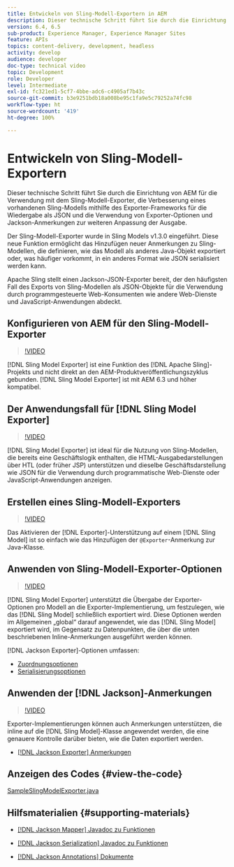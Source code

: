 ```yaml
---
title: Entwickeln von Sling-Modell-Exportern in AEM
description: Dieser technische Schritt führt Sie durch die Einrichtung von AEM für die Verwendung mit dem Sling-Modell-Exporter, die Verbesserung eines vorhandenen Sling-Modells mithilfe des Exporter-Frameworks für die Wiedergabe als JSON und die Verwendung von Exporter-Optionen und Jackson-Anmerkungen zur weiteren Anpassung der Ausgabe.
version: 6.4, 6.5
sub-product: Experience Manager, Experience Manager Sites
feature: APIs
topics: content-delivery, development, headless
activity: develop
audience: developer
doc-type: technical video
topic: Development
role: Developer
level: Intermediate
exl-id: fc321ed1-5cf7-4bbe-adc6-c4905af7b43c
source-git-commit: b3e9251bdb18a008be95c1fa9e5c79252a74fc98
workflow-type: ht
source-wordcount: '419'
ht-degree: 100%

---
```


# Entwickeln von Sling-Modell-Exportern

Dieser technische Schritt führt Sie durch die Einrichtung von AEM für die Verwendung mit dem Sling-Modell-Exporter, die Verbesserung eines vorhandenen Sling-Modells mithilfe des Exporter-Frameworks für die Wiedergabe als JSON und die Verwendung von Exporter-Optionen und Jackson-Anmerkungen zur weiteren Anpassung der Ausgabe.

Der Sling-Modell-Exporter wurde in Sling Models v1.3.0 eingeführt. Diese neue Funktion ermöglicht das Hinzufügen neuer Anmerkungen zu Sling-Modellen, die definieren, wie das Modell als anderes Java-Objekt exportiert oder, was häufiger vorkommt, in ein anderes Format wie JSON serialisiert werden kann.

Apache Sling stellt einen Jackson-JSON-Exporter bereit, der den häufigsten Fall des Exports von Sling-Modellen als JSON-Objekte für die Verwendung durch programmgesteuerte Web-Konsumenten wie andere Web-Dienste und JavaScript-Anwendungen abdeckt.

## Konfigurieren von AEM für den Sling-Modell-Exporter

>[!VIDEO](https://video.tv.adobe.com/v/16862?quality=12&learn=on)

[!DNL Sling Model Exporter] ist eine Funktion des [!DNL Apache Sling]-Projekts und nicht direkt an den AEM-Produktveröffentlichungszyklus gebunden. [!DNL Sling Model Exporter] ist mit AEM 6.3 und höher kompatibel.

## Der Anwendungsfall für [!DNL Sling Model Exporter]

>[!VIDEO](https://video.tv.adobe.com/v/16863?quality=12&learn=on)

[!DNL Sling Model Exporter] ist ideal für die Nutzung von Sling-Modellen, die bereits eine Geschäftslogik enthalten, die HTML-Ausgabedarstellungen über HTL (oder früher JSP) unterstützen und dieselbe Geschäftsdarstellung wie JSON für die Verwendung durch programmatische Web-Dienste oder JavaScript-Anwendungen anzeigen.

## Erstellen eines Sling-Modell-Exporters

>[!VIDEO](https://video.tv.adobe.com/v/16864?quality=12&learn=on)

Das Aktivieren der [!DNL Exporter]-Unterstützung auf einem [!DNL Sling Model] ist so einfach wie das Hinzufügen der `@Exporter`-Anmerkung zur Java-Klasse.

## Anwenden von Sling-Modell-Exporter-Optionen

>[!VIDEO](https://video.tv.adobe.com/v/16865?quality=12&learn=on)

[!DNL Sling Model Exporter] unterstützt die Übergabe der Exporter-Optionen pro Modell an die Exporter-Implementierung, um festzulegen, wie das [!DNL Sling Model] schließlich exportiert wird. Diese Optionen werden im Allgemeinen „global“ darauf angewendet, wie das [!DNL Sling Model] exportiert wird, im Gegensatz zu Datenpunkten, die über die unten beschriebenen Inline-Anmerkungen ausgeführt werden können.

[!DNL Jackson Exporter]-Optionen umfassen:

* [Zuordnungsoptionen](https://static.javadoc.io/com.fasterxml.jackson.core/jackson-databind/2.8.5/com/fasterxml/jackson/databind/MapperFeature.html)
* [Serialisierungsoptionen](https://static.javadoc.io/com.fasterxml.jackson.core/jackson-databind/2.8.5/com/fasterxml/jackson/databind/SerializationFeature.html)

## Anwenden der [!DNL Jackson]-Anmerkungen

>[!VIDEO](https://video.tv.adobe.com/v/16866?quality=12&learn=on)

Exporter-Implementierungen können auch Anmerkungen unterstützen, die inline auf die [!DNL Sling Model]-Klasse angewendet werden, die eine genauere Kontrolle darüber bieten, wie die Daten exportiert werden.

* [[!DNL Jackson Exporter] Anmerkungen](https://github.com/FasterXML/jackson-annotations/wiki/Jackson-Annotations)

## Anzeigen des Codes {#view-the-code}

[SampleSlingModelExporter.java](https://github.com/Adobe-Consulting-Services/acs-aem-samples/blob/master/core/src/main/java/com/adobe/acs/samples/models/SampleSlingModelExporter.java)

## Hilfsmaterialien {#supporting-materials}

* [[!DNL Jackson Mapper] Javadoc zu Funktionen](https://static.javadoc.io/com.fasterxml.jackson.core/jackson-databind/2.8.5/com/fasterxml/jackson/databind/MapperFeature.html)
* [[!DNL Jackson Serialization] Javadoc zu Funktionen](https://static.javadoc.io/com.fasterxml.jackson.core/jackson-databind/2.8.5/com/fasterxml/jackson/databind/SerializationFeature.html)

* [[!DNL Jackson Annotations] Dokumente](https://github.com/FasterXML/jackson-annotations/wiki/Jackson-Annotations)

